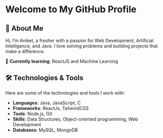 # Welcome to My GitHub Profile

## 👋 About Me
Hi, I’m Aniket, a fresher with a passion for Web Development, Artificial Intelligence, and Java. I love solving problems and building projects that make a difference.

🌱 **Currently learning**: ReactJS and Machine Learning

## 🛠️ Technologies & Tools
Here are some of the technologies and tools I work with:

- **Languages**: Java, JavaScript, C  
- **Frameworks**: ReactJs, TailwindCSS 
- **Tools**: Node.js, Git
- **Skills**: Data Structures, Object-oriented programming, Web Development
- **Databases**: MySQL, MongoDB
